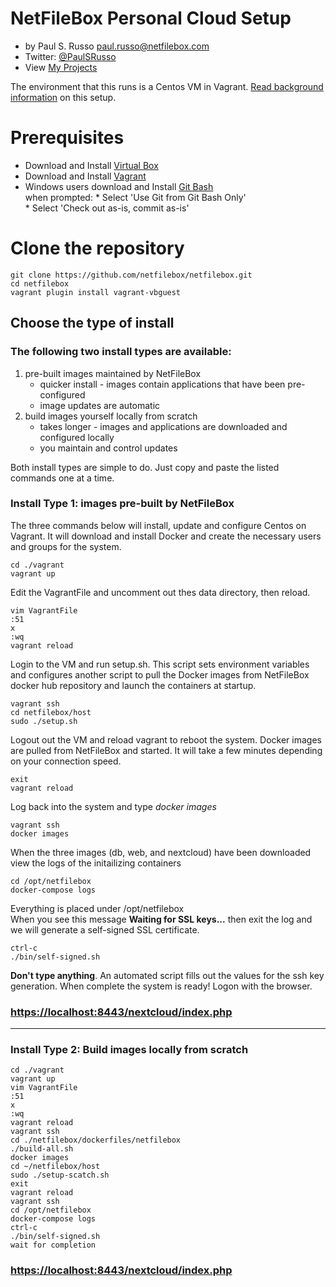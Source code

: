 # NetFileBox Personal Cloud Setup
* by Paul S. Russo  paul.russo@netfilebox.com
* Twitter: [@PaulSRusso](https://twitter.com/@PaulSRusso)
* View [My Projects](https://paulsrusso.github.io)

The environment that this runs is a Centos VM in Vagrant. [Read background information](https://paulsrusso.github.io/netfilebox) on this setup.

# Prerequisites
* Download and Install <a href="https://www.virtualbox.org/wiki/Downloads" target="_blank">Virtual Box</a>
* Download and Install <a href="https://www.vagrantup.com/downloads.html" target="_blank">Vagrant</a>
* Windows users download and Install <a href="https://git-scm.com/downloads" target="_blank">Git Bash</a>   
    when prompted:
      * Select 'Use Git from Git Bash Only'   
      * Select 'Check out as-is, commit as-is'


# Clone the repository
```ShellSession
git clone https://github.com/netfilebox/netfilebox.git
cd netfilebox
vagrant plugin install vagrant-vbguest
```

## Choose the type of install 

### The following two install types are available:
1. pre-built images maintained by NetFileBox 
   * quicker install - images contain applications that have been pre-configured 
   * image updates are automatic
2. build images yourself locally from scratch 
   * takes longer - images and applications are downloaded and configured locally 
   * you maintain and control updates  

Both install types are simple to do. Just copy and paste the listed commands one at a time.

### Install Type 1: images pre-built by NetFileBox   
The three commands below will install, update and configure Centos on Vagrant.  It will download and install Docker and create the necessary users and groups for the system.
```ShellSession
cd ./vagrant
vagrant up
```
Edit the VagrantFile and uncomment out thes data directory, then reload.
```
vim VagrantFile
:51
x
:wq
vagrant reload
```

Login to the VM and run setup.sh. This script sets environment variables and configures another script to pull the Docker images from NetFileBox docker hub repository and launch the containers at startup.   
```ShellSession
vagrant ssh
cd netfilebox/host
sudo ./setup.sh
```
Logout out the VM and reload vagrant to reboot the system. Docker images are pulled from NetFileBox and started. It will take a few minutes depending on your connection speed.
```ShellSession
exit
vagrant reload
```
Log back into the system and type *docker images*
```ShellSession
vagrant ssh
docker images
```
When the three images (db, web, and nextcloud) have been downloaded view the logs of the initailizing containers   
```ShellSession
cd /opt/netfilebox
docker-compose logs
```
Everything is placed under /opt/netfilebox   
When you see this message **Waiting for SSL keys...** then exit the log and we will generate a self-signed SSL certificate.

```ShellSession
ctrl-c
./bin/self-signed.sh
```
**Don't type anything**. An automated script fills out the values for the ssh key generation. When complete the system is ready! Logon with the browser.   
### [https://localhost:8443/nextcloud/index.php](https://localhost:8443/nextcloud/index.php)

---
### Install Type 2: Build images locally from scratch
```ShellSession
cd ./vagrant
vagrant up
vim VagrantFile
:51
x
:wq
vagrant reload
vagrant ssh
cd ./netfilebox/dockerfiles/netfilebox
./build-all.sh
docker images
cd ~/netfilebox/host
sudo ./setup-scatch.sh
exit
vagrant reload
vagrant ssh
cd /opt/netfilebox
docker-compose logs
ctrl-c
./bin/self-signed.sh
wait for completion
```
### [https://localhost:8443/nextcloud/index.php](https://localhost:8443/nextcloud/index.php)
